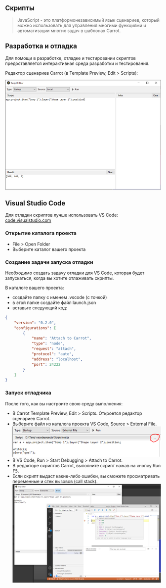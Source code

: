 ﻿## Скрипты

> JavaScript - это платформонезависимый язык сценариев, который можно использовать для управления многими функциями и автоматизации многих задач в шаблонах Carrot.

## Разработка и отладка

Для помощи в разработке, отладке и тестировании скриптов предоставляется интерактивная среда разработки и тестирования.

Редактор сценариев Carrot (в Template Preview, Edit > Scripts):

![Script Editor user interface](_images/scripteditor.png)

## Visual Studio Code

Для отладки скриптов лучше использовать VS Code: [code.visualstudio.com](https://code.visualstudio.com/)

### Открытие каталога проекта
- File > Open Folder
- Выберите каталог вашего проекта

### Создание задачи запуска отладки
Необходимо создать задачу отладки для VS Code, которая будет запускаться, когда вы хотите отлаживать скрипты.

В каталоге вашего проекта:
- создайте папку с именем .vscode (с точкой)
- в этой папке создайте файл launch.json
- вставьте следующий код:
```json
{
    "version": "0.2.0",
    "configurations": [
        {
            "name": "Attach to Carrot",
            "type": "node",
            "request": "attach",
            "protocol": "auto",
            "address": "localhost",
	        "port": 24222
        }
    ]
}
```

### Запуск отладчика
После того, как вы настроите свою среду выполнения:
- В Carrot Template Preview, Edit > Scripts. Откроется редактор сценариев Carrot.
- Выберите файл из каталога проекта VS Code, Source > External File.
![Script Editor External File](_images/externalfile.png)
- В VS Code, Run > Start Debugging > Attach to Carrot.
- В редакторе скриптов Carrot, выполните скрипт нажав на кнопку Run <kbd>F5</kbd>.
- Если скрипт выдаст какие-либо ошибки, вы сможете просматривать переменные и cтек вызовов (call stack).
![Script Editor & VS Code](_images/vscodedebug.png)